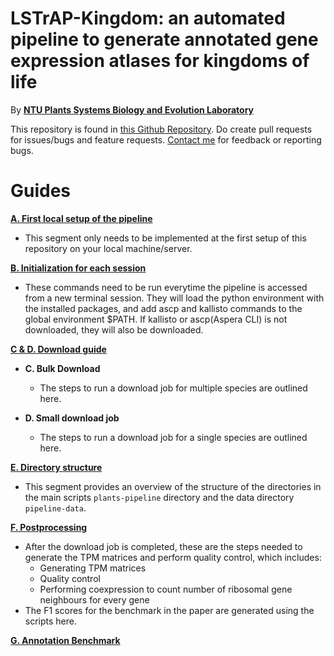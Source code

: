 # LSTrAP-Kingdom: an automated pipeline to generate annotated gene expression atlases for kingdoms of life

By [**NTU Plants Systems Biology and Evolution Laboratory**](https://www.plant.tools)

This repository is found in [this Github Repository](https://github.com/wirriamm/plants-pipeline). Do create pull requests for issues/bugs and feature requests. [Contact me](mailto:will0046@e.ntu.edu.sg) for feedback or reporting bugs.

# Guides

[**A. First local setup of the pipeline**](https://github.com/wirriamm/plants-pipeline/blob/master/docs/setup.md)

- This segment only needs to be implemented at the first setup of this repository on your local machine/server.

[**B. Initialization for each session**](https://github.com/wirriamm/plants-pipeline/blob/master/docs/initialize.md)

- These commands need to be run everytime the pipeline is accessed from a new terminal session. They will load the python environment with the installed packages, and add ascp and kallisto commands to the global environment $PATH. If kallisto or ascp(Aspera CLI) is not downloaded, they will also be downloaded.

[**C & D. Download guide**](https://github.com/wirriamm/plants-pipeline/blob/master/docs/download.md)

- **C. Bulk Download**

  - The steps to run a download job for multiple species are outlined here.

- **D. Small download job**

  - The steps to run a download job for a single species are outlined here.

[**E. Directory structure**](https://github.com/wirriamm/plants-pipeline/blob/master/docs/dir_structure.md)

- This segment provides an overview of the structure of the directories in the main scripts `plants-pipeline` directory and the data directory `pipeline-data`.

[**F. Postprocessing**](https://github.com/wirriamm/plants-pipeline/blob/master/docs/postprocess.md)

- After the download job is completed, these are the steps needed to generate the TPM matrices and perform quality control, which includes:
  - Generating TPM matrices
  - Quality control
  - Performing coexpression to count number of ribosomal gene neighbours for every gene
- The F1 scores for the benchmark in the paper are generated using the scripts here.

[**G. Annotation Benchmark**]()
